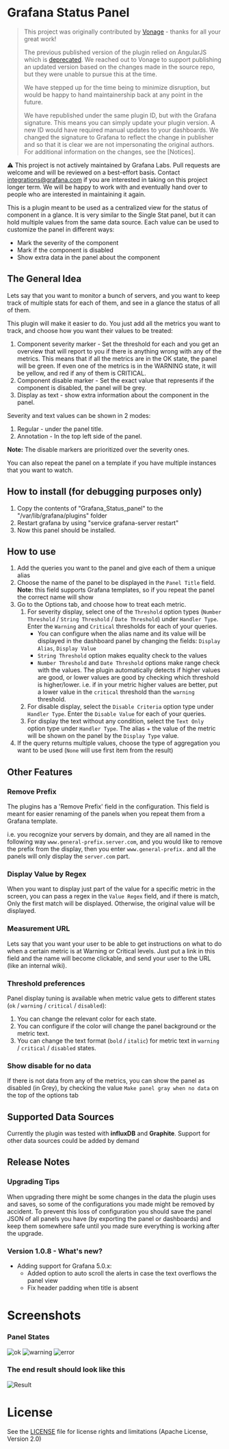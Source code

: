 # Grafana Status Panel

>This project was originally contributed by [Vonage](https://github.com/Vonage/Grafana_Status_panel) - thanks for all your great work!
>
>The previous published version of the plugin relied on AngularJS which is [deprecated](https://grafana.com/docs/grafana/latest/developers/angular_deprecation/). We reached out to Vonage to support publishing an updated version based on the changes made in the source repo, but they were unable to pursue this at the time. 
>
>We have stepped up for the time being to minimize disruption, but would be happy to hand maintainership back at any point in the future.
>
>We have republished under the same plugin ID, but with the Grafana signature. This means you can simply update your plugin version. A new ID would have required manual updates to your dashboards. We changed the signature to Grafana to reflect the change in publisher and so that it is clear we are not impersonating the original authors. For additional information on the changes, see the [Notices].

⚠️ This project is not actively maintained by Grafana Labs. Pull requests are welcome and will be reviewed on a best-effort basis. Contact integrations@grafana.com if you are interested in taking on this project longer term. We will be happy to work with and eventually hand over to people who are interested in maintaining it again.

This is a plugin meant to be used as a centralized view for the status of component in a glance.
It is very similar to the Single Stat panel, but it can hold multiple values from the same data source.
Each value can be used to customize the panel in different ways: 

* Mark the severity of the component
* Mark if the component is disabled
* Show extra data in the panel about the component  

## The General Idea
Lets say that you want to monitor a bunch of servers, and you want to keep track of multiple stats for each of them, and see in a glance the status of all of them.

This plugin will make it easier to do. You just add all the metrics you want to track, and choose how you want their values to be treated:

1. Component severity marker - Set the threshold for each and you get an overview that will report to you if there is anything wrong with any of the metrics. This means that if all the metrics are in the OK state, the panel will be green. If even one of the metrics is in the WARNING state, it will be yellow, and red if any of them is CRITICAL.
2. Component disable marker - Set the exact value that represents if the component is disabled, the panel will be grey.
3. Display as text - show extra information about the component in the panel.

Severity and text values can be shown in 2 modes:

1. Regular - under the panel title.
2. Annotation - In the top left side of the panel.

**Note:** The disable markers are prioritized over the severity ones. 

You can also repeat the panel on a template if you have multiple instances that you want to watch.

## How to install (for debugging purposes only)

1. Copy the contents of "Grafana_Status_panel" to the "/var/lib/grafana/plugins" folder
2. Restart grafana by using "service grafana-server restart"
3. Now this panel should be installed.

## How to use

1. Add the queries you want to the panel and give each of them a unique alias
2. Choose the name of the panel to be displayed in the `Panel Title` field.
  **Note:** this field supports Grafana templates, so if you repeat the panel the correct name will show
3. Go to the Options tab, and choose how to treat each metric. 
	1. For severity display, select one of the `Threshold` option types (`Number Threshold` / `String Threshold` / `Date Threshold`) under `Handler Type`. Enter the `Warning` and `Critical` thresholds for each of your queries.
		* You can configure when the alias name and its value will be displayed in the dashboard panel by changing the fields: `Display Alias`, `Display Value`
		* `String Threshold` option makes equality check to the values
		* `Number Threshold` and `Date Threshold` options make range check with the values. The plugin automatically detects if higher values are good, or lower values are good by checking which threshold is higher/lower. i.e. if in your metric higher values are better, put a lower value in the `critical` threshold than the `warning` threshold.
	2. For disable display, select the `Disable Criteria` option type under `Handler Type`. Enter the `Disable Value` for each of your queries.
	3. For display the text without any condition, select the `Text Only` option type under `Handler Type`. The alias + the value of the metric will be shown on the panel by the `Display Type` value.
4. If the query returns multiple values, choose the type of aggregation you want to be used (`None` will use first item from the result)

## Other Features

### Remove Prefix

The plugins has a 'Remove Prefix' field in the configuration. This field is meant for easier renaming of the panels when you repeat them from a Grafana template.

i.e. you recognize your servers by domain, and they are all named in the following way `www.general-prefix.server.com`, and you would like to remove the prefix from the display, then you enter `www.general-prefix.` and all the panels will only display the `server.com` part.

### Display Value by Regex

When you want to display just part of the value for a specific metric in the screen, you can pass a regex in the `Value Regex` field, and if there is match, Only the first match will be displayed. Otherwise, the original value will be displayed.

### Measurement URL

Lets say that you want your user to be able to get instructions on what to do when a certain metric is at Warning or Critical levels. Just put a link in this field and the name will become clickable, and send your user to the URL (like an internal wiki).

### Threshold preferences

Panel display tuning is available when metric value gets to different states (`ok` / `warning` / `critical` / `disabled`):

1. You can change the relevant color for each state.
2. You can configure if the color will change the panel background or the metric text.
3. You can change the text format (`bold` / `italic`) for metric text in `warning` / `critical` / `disabled` states.

### Show disable for no data

If there is not data from any of the metrics, you can show the panel as disabled (in Grey), by checking the value `Make panel gray when no data` on the top of the options tab
## Supported Data Sources
Currently the plugin was tested with **influxDB** and **Graphite**. Support for other data sources could be added by demand

## Release Notes

### Upgrading Tips

When upgrading there might be some changes in the data the plugin uses and saves, so some of the configurations you made might be removed by accident.
To prevent this loss of configuration you should save the panel JSON of all panels you have (by exporting the panel or dashboards) and keep them somewhere safe until you made sure everything is working after the upgrade.

### Version 1.0.8 - What's new?

* Adding support for Grafana 5.0.x:
    - Added option to auto scroll the alerts in case the text overflows the panel view
	- Fix header padding when title is absent

# Screenshots

### Panel States

![ok](https://github.com/Vonage/Grafana_Status_panel/blob/develop/src/img/ok.png?raw=true)
![warning](https://github.com/Vonage/Grafana_Status_panel/blob/develop/src/img/warning.png?raw=true)
![error](https://github.com/Vonage/Grafana_Status_panel/blob/develop/src/img/error.png?raw=true)

### The end result should look like this

![Result](https://github.com/Vonage/Grafana_Status_panel/blob/develop/src/img/environment_snapshot.png?raw=true)

# License

See the [LICENSE](https://github.com/Vonage/Grafana_Status_panel/blob/master/LICENSE.txt) file for license rights and limitations (Apache License, Version 2.0)
